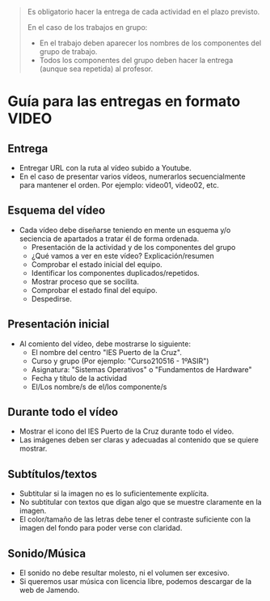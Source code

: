 
> Es obligatorio hacer la entrega de cada actividad en el plazo previsto.
>
> En el caso de los trabajos en grupo:
>
> * En el trabajo deben aparecer los nombres de los componentes del grupo de trabajo.
> * Todos los componentes del grupo deben hacer la entrega (aunque sea repetida) al profesor.

# Guía para las entregas en formato VIDEO

## Entrega

* Entregar URL con la ruta al vídeo subido a Youtube.
* En el caso de presentar varios vídeos, numerarlos secuencialmente para mantener el orden.
Por ejemplo: video01, video02, etc.

## Esquema del vídeo

* Cada vídeo debe diseñarse teniendo en mente un esquema y/o seciencia de apartados
a tratar él de forma ordenada.
    * Presentación de la actividad y de los componentes del grupo
    * ¿Qué vamos a ver en este vídeo? Explicación/resumen
    * Comprobar el estado inicial del equipo.
    * Identificar los componentes duplicados/repetidos.
    * Mostrar proceso que se socilita.
    * Comprobar el estado final del equipo.
    * Despedirse.

## Presentación inicial

* Al comiento del vídeo, debe mostrarse lo siguiente:
    * El nombre del centro "IES Puerto de la Cruz".
    * Curso y grupo (Por ejemplo: "Curso210516 - 1ºASIR")
    * Asignatura: "Sistemas Operativos" o "Fundamentos de Hardware"
    * Fecha y título de la actividad
    * El/Los nombre/s de el/los componente/s

## Durante todo el vídeo

* Mostrar el icono del IES Puerto de la Cruz durante todo el vídeo.
* Las imágenes deben ser claras y adecuadas al contenido que se quiere mostrar.

## Subtítulos/textos

* Subtitular si la imagen no es lo suficientemente explícita.
* No subtitular con textos que digan algo que se muestre claramente en la imagen.
* El color/tamaño de las letras debe tener el contraste suficiente con la imagen
del fondo para poder verse con claridad.

## Sonido/Música

* El sonido no debe resultar molesto, ni el volumen ser excesivo.
* Si queremos usar música con licencia libre, podemos descargar de la web de Jamendo.
